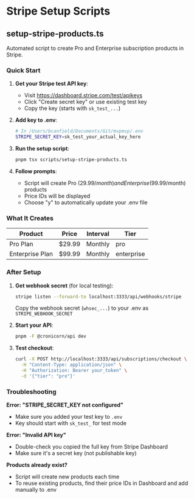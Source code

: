 # Stripe Setup Scripts

## setup-stripe-products.ts

Automated script to create Pro and Enterprise subscription products in Stripe.

### Quick Start

1. **Get your Stripe test API key**:
   - Visit https://dashboard.stripe.com/test/apikeys
   - Click "Create secret key" or use existing test key
   - Copy the key (starts with `sk_test_...`)

2. **Add key to .env**:
   ```bash
   # In /Users/bcanfield/Documents/Git/mvpmvp/.env
   STRIPE_SECRET_KEY=sk_test_your_actual_key_here
   ```

3. **Run the setup script**:
   ```bash
   pnpm tsx scripts/setup-stripe-products.ts
   ```

4. **Follow prompts**:
   - Script will create Pro ($29.99/month) and Enterprise ($99.99/month) products
   - Price IDs will be displayed
   - Choose "y" to automatically update your .env file

### What It Creates

| Product | Price | Interval | Tier |
|---------|-------|----------|------|
| Pro Plan | $29.99 | Monthly | pro |
| Enterprise Plan | $99.99 | Monthly | enterprise |

### After Setup

1. **Get webhook secret** (for local testing):
   ```bash
   stripe listen --forward-to localhost:3333/api/webhooks/stripe
   ```
   Copy the webhook secret (`whsec_...`) to your .env as `STRIPE_WEBHOOK_SECRET`

2. **Start your API**:
   ```bash
   pnpm -F @cronicorn/api dev
   ```

3. **Test checkout**:
   ```bash
   curl -X POST http://localhost:3333/api/subscriptions/checkout \
     -H "Content-Type: application/json" \
     -H "Authorization: Bearer your_token" \
     -d '{"tier": "pro"}'
   ```

### Troubleshooting

**Error: "STRIPE_SECRET_KEY not configured"**
- Make sure you added your test key to `.env`
- Key should start with `sk_test_` for test mode

**Error: "Invalid API key"**
- Double-check you copied the full key from Stripe Dashboard
- Make sure it's a secret key (not publishable key)

**Products already exist?**
- Script will create new products each time
- To reuse existing products, find their price IDs in Dashboard and add manually to .env
